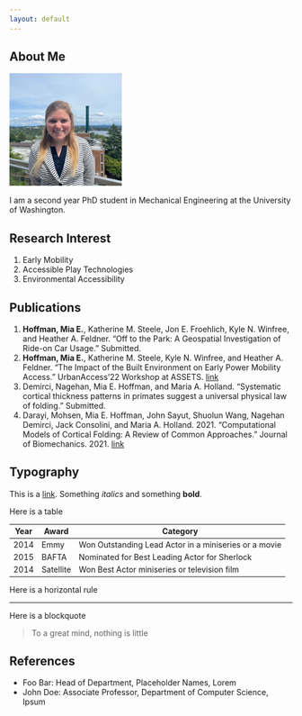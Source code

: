 ```yaml
---
layout: default
---
```


## About Me

<img class="profile-picture" src="headshot-June-2022.jpg" alt = "Mia Hoffman" width = "200"/>

I am a second year PhD student in Mechanical Engineering at the University of Washington.


## Research Interest
1. Early Mobility
2. Accessible Play Technologies
3. Environmental Accessibility

## Publications

1. **Hoffman, Mia E.**, Katherine M. Steele, Jon E. Froehlich, Kyle N. Winfree, and Heather A. Feldner.  “Off to the Park: A Geospatial Investigation of Ride-on Car Usage.” Submitted.
2. **Hoffman, Mia E.**, Katherine M. Steele, Kyle N. Winfree, and Heather A. Feldner.  “The Impact of the Built Environment on Early Power Mobility Access.” UrbanAccess’22 Workshop at ASSETS. [link](https://accessiblecities.github.io/UrbanAccess2022/#accepted-papers)
3. Demirci, Nagehan, Mia E. Hoffman, and Maria A. Holland. “Systematic cortical thickness patterns in primates suggest a universal physical law of folding.” Submitted.
4. Darayi, Mohsen, Mia E. Hoffman, John Sayut, Shuolun Wang, Nagehan Demirci, Jack Consolini, and Maria A. Holland. 2021. “Computational Models of Cortical Folding: A Review of Common Approaches.” Journal of Biomechanics. 2021. [link](https://doi.org/10.1016/j.jbiomech.2021.110851)



## Typography

This is a [link](http://google.com). Something *italics* and something **bold**.

Here is a table

Year | Award | Category
-----|-------|--------
2014 | Emmy  | Won Outstanding Lead Actor in a miniseries or a movie
2015 | BAFTA | Nominated for Best Leading Actor for Sherlock
2014 | Satellite | Won Best Actor miniseries or television film

Here is a horizontal rule

---

Here is a blockquote

> To a great mind, nothing is little

## References

* Foo Bar: Head of Department, Placeholder Names, Lorem
* John Doe: Associate Professor, Department of Computer Science, Ipsum
